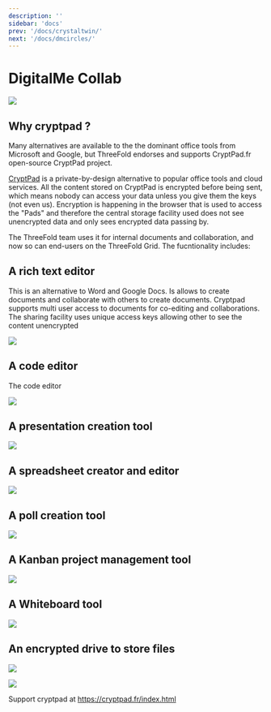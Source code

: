 ```yaml
---
description: ''
sidebar: 'docs'
prev: '/docs/crystaltwin/'
next: '/docs/dmcircles/'
---
```


# DigitalMe Collab

![](./what_is_cryptpad.png)

## Why cryptpad ?

Many alternatives are available to the the dominant office tools from Microsoft and Google, but ThreeFold endorses and supports CryptPad.fr open-source CryptPad project.

[CryptPad](https://cryptpad.fr/what-is-cryptpad.html) is a private-by-design alternative to popular office tools and cloud services. All the content stored on CryptPad is encrypted before being sent, which means nobody can access your data unless you give them the keys (not even us).  Encryption is happening in the browser that is used to access the "Pads" and therefore the central storage facility used does not see unencrypted data and only sees encrypted data passing by.

The ThreeFold team uses it for internal documents and collaboration, and now so can end-users on the ThreeFold Grid. The fucntionality includes:

## A rich text editor

This is an alternative to Word and Google Docs.  Is allows to create documents and collaborate with others to create documents.  Cryptpad supports multi user access to documents for co-editing and collaborations.  The sharing facility uses unique access keys allowing other to see the content unencrypted

![](./rich_text_editor.png)

## A code editor

The code editor 

![](./code_editor.png)

## A presentation creation tool

![](./presentation.png)

## A spreadsheet creator and editor

![](./spreadsheet.png)

## A poll creation tool

![](./poll.png)

## A Kanban project management tool

![](./kanban.png)

## A Whiteboard tool

![](./whiteboard.png)

## An encrypted drive to store files

![](./drive.png)

![](./cryptpad0.png)

Support cryptpad at https://cryptpad.fr/index.html
